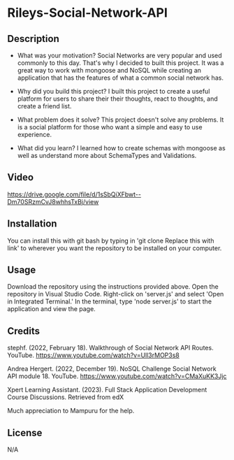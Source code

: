 # Rileys-Social-Network-API

## Description
- What was your motivation? Social Networks are very popular and used commonly to this day. That's why I decided to built this project. It was a great way to work with mongoose and NoSQL while creating an application that has the features of what a common social network has.

- Why did you build this project? I built this project to create a useful platform for users to share their their thoughts, react to thoughts, and create a friend list.

- What problem does it solve? This project doesn't solve any problems. It is a social platform for those who want a simple and easy to use experience. 

- What did you learn? I learned how to create schemas with mongoose as well as understand more about SchemaTypes and Validations.

## Video
https://drive.google.com/file/d/1sSbQiXFbwt--Dm70SRzmCvJ8whhsTxBj/view

## Installation
You can install this with git bash by typing in 'git clone Replace this with link' to wherever you want the repository to be installed on your computer.

## Usage
Download the repository using the instructions provided above. Open the repository in Visual Studio Code. Right-click on 'server.js' and select 'Open in Integrated Terminal.' In the terminal, type 'node server.js' to start the application and view the page.

## Credits

stephf. (2022, February 18). Walkthrough of Social Network API Routes. YouTube. https://www.youtube.com/watch?v=Ull3rMOP3s8 

Andrea Hergert. (2022, December 19). NoSQL Challenge Social Network API module 18. YouTube. https://www.youtube.com/watch?v=CMaXuKK3Jjc 

Xpert Learning Assistant. (2023). Full Stack Application Development Course Discussions. Retrieved from edX

Much appreciation to Mampuru for the help.


## License
N/A
